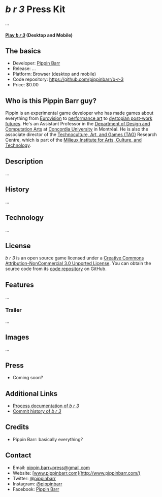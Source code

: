 # _b r 3_ Press Kit

_..._

#### [Play _b r 3_](https://pippinbarr.github.io/b-r-3) (Desktop and Mobile)

## The basics

* Developer: [Pippin Barr](http://www.pippinbarr.com/)
* Release: ...
* Platform: Browser (desktop and mobile)
* Code repository: https://github.com/pippinbarr/b-r-3
* Price: $0.00

## Who is this Pippin Barr guy?

Pippin is an experimental game developer who has made games about everything from [Eurovision](http://www.pippinbarr.com/2012/03/27/epic-sax-game/) to [performance art](http://www.pippinbarr.com/2011/09/14/the-artist-is-present/) to [dystopian post-work futures](http://www.pippinbarr.com/games/2017/07/03/it-is-as-if-you-were-doing-work.html). He's an Assistant Professor in the [Department of Design and Computation Arts](http://www.concordia.ca/finearts/design.html) at [Concordia University](http://www.concordia.ca/) in Montréal. He is also the associate director of the [Technoculture, Art, and Games (TAG)](http://tag.hexagram.ca/) Research Centre, which is part of the [Milieux Institute for Arts, Culture, and Technology](http://milieux.concordia.ca/).

## Description

...

## History

...

## Technology

...

## License

_b r 3_ is an open source game licensed under a [Creative Commons Attribution-NonCommercial 3.0 Unported License](http://creativecommons.org/licenses/by-nc/3.0/). You can obtain the source code from its [code repository](https://github.com/pippinbarr/b-r-3) on GitHub.

## Features

...

### Trailer

...

## Images

...

## Press

- Coming soon?

## Additional Links

- [Process documentation of _b r 3_](https://github.com/pippinbarr/b-r-3/blob/master/process/README.md)
- [Commit history of _b r 3_](https://github.com/pippinbarr/b-r-3/commits2/master)

## Credits

* Pippin Barr: basically everything?

## Contact

* Email: [pippin.barr+press@gmail.com](mailto:pippin.barr+press@gmail.com)
* Website: [www.pippinbarr.com](http://www.pippinbarr.com/)
* Twitter: [@pippinbarr](https://www.twitter.com/pippinbarr)
* Instagram: [@pippinbarr](https://www.instagram.com/pippinbarr)
* Facebook: [Pippin Barr](http://www.facebook.com/pippin.barr)
